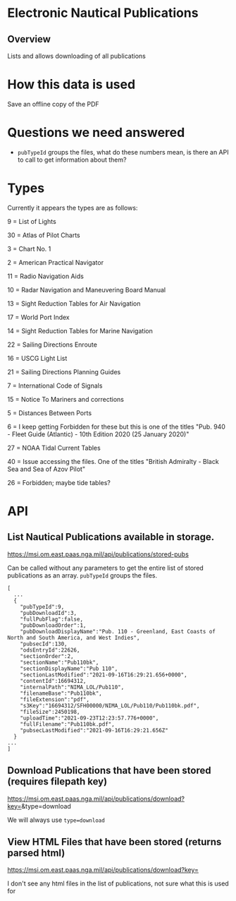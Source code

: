 # Electronic Nautical Publications

## Overview

Lists and allows downloading of all publications

# How this data is used

Save an offline copy of the PDF

# Questions we need answered

* ``pubTypeId`` groups the files, what do these numbers mean, is there an API to call to get information about them?

# Types
Currently it appears the types are as follows:

9 = List of Lights

30 = Atlas of Pilot Charts

3 = Chart No. 1

2 = American Practical Navigator

11 = Radio Navigation Aids

10 = Radar Navigation and Maneuvering Board Manual

13 = Sight Reduction Tables for Air Navigation

17 = World Port Index

14 = Sight Reduction Tables for Marine Navigation

22 = Sailing Directions Enroute

16 = USCG Light List

21 = Sailing Directions Planning Guides

7 = International Code of Signals

15 = Notice To Mariners and corrections

5 = Distances Between Ports

6 = I keep getting Forbidden for these but this is one of the titles "Pub. 940 - Fleet Guide (Atlantic) - 10th Edition 2020 (25 January 2020)"

27 = NOAA Tidal Current Tables

40 = Issue accessing the files.  One of the titles "British Admiralty - Black Sea and Sea of Azov Pilot"

26 = Forbidden; maybe tide tables?

# API

## List Nautical Publications available in storage.
https://msi.om.east.paas.nga.mil/api/publications/stored-pubs

Can be called without any parameters to get the entire list of stored publications as an array.  ``pubTypeId`` groups the files.

```
[
  ...
  {
    "pubTypeId":9,
    "pubDownloadId":3,
    "fullPubFlag":false,
    "pubDownloadOrder":1,
    "pubDownloadDisplayName":"Pub. 110 - Greenland, East Coasts of North and South America, and West Indies",
    "pubsecId":130,
    "odsEntryId":22626,
    "sectionOrder":2,
    "sectionName":"Pub110bk",
    "sectionDisplayName":"Pub 110",
    "sectionLastModified":"2021-09-16T16:29:21.656+0000",
    "contentId":16694312,
    "internalPath":"NIMA_LOL/Pub110",
    "filenameBase":"Pub110bk",
    "fileExtension":"pdf",
    "s3Key":"16694312/SFH00000/NIMA_LOL/Pub110/Pub110bk.pdf",
    "fileSize":2450198,
    "uploadTime":"2021-09-23T12:23:57.776+0000",
    "fullFilename":"Pub110bk.pdf",
    "pubsecLastModified":"2021-09-16T16:29:21.656Z"
  }
...
]
```

## Download Publications that have been stored (requires filepath key)
https://msi.om.east.paas.nga.mil/api/publications/download?key=<s3key or odsKey>&type=download

We will always use ``type=download``

## View HTML Files that have been stored (returns parsed html)
https://msi.om.east.paas.nga.mil/api/publications/download?key=<s3key or odsKey>

I don't see any html files in the list of publications, not sure what this is used for
